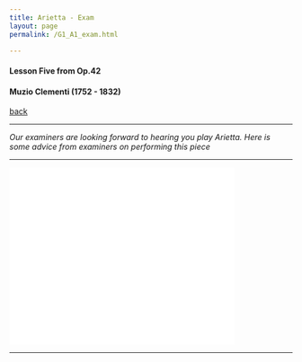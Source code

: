 ```yaml
---
title: Arietta - Exam
layout: page
permalink: /G1_A1_exam.html

---
```



#### Lesson Five from Op.42

#### Muzio Clementi (1752 - 1832)

[back](G1_A1_pathway2)

***

*Our examiners are looking forward to hearing you play Arietta. Here is some advice from examiners on performing this piece*



***

<iframe width="400" height="315" src="//www.youtube.com/embed/hPjDn_Z9NfI?controls=0&amp;showinfo=0" frameborder="0" allowfullscreen></iframe>

***


